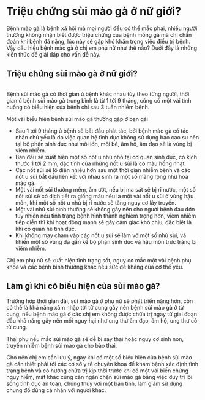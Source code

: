 # Triệu chứng sùi mào gà ở nữ giới?
<p>Bệnh mào gà là bệnh xã hội mà mọi người đều có thể mắc phải, nhiều người thường không nhận biết được triệu chứng của bệnh mồng gà mà chỉ chẩn đoán khi bệnh đã nặng, lúc này sẽ gặp khó khăn trong việc điều trị bệnh. Vậy dấu hiệu bệnh mào gà ở chị em phụ nữ như thế nào? Dưới đây là những kiến thức để giải đáp cho vấn đề này.</p>

<h2>Triệu chứng sùi mào gà ở nữ giới?</h2>

<p style="text-align:center"><img alt="" src="http://khamnamkhoathaiha.com/media/images/benh-sui-mao-ga-la-benh-gi-mong-ga.jpg" /></p>

<p>Bệnh sùi mào gà có thời gian ủ bệnh khác nhau tùy theo từng người, thời gian ủ bệnh sùi mào gà trung bình là từ 1 tới 9 tháng, cũng có một vài tình huống có biểu hiện của bệnh chỉ sau 3 tuần nhiễm bệnh.</p>

<p>Một vài biểu hiện bệnh sùi mào gà thường gặp ở bạn gái</p>

<ul>
	<li>Sau 1 tới 9 tháng ủ bệnh sẽ bắt đầu phát tác, bởi bệnh mào gà có tác nhân chủ yếu là do việc quan hệ tình dục không sử dụng bao cao su nên tại bộ phận sinh dục như môi lớn, môi bé, âm hộ, âm đạo sẽ là vùng bị viêm nhiễm.</li>
	<li>Ban đầu sẽ xuất hiện một số nốt u nhú nhỏ tại cơ quan sinh dục, có kích thước 1 tới 2 mm, đặc tính của những nốt u sùi là có màu hồng nhạt.</li>
	<li>Các nốt sùi sẽ lộ diện nhiều hơn sau một thời gian nhiễm bệnh và các nốt u sùi bắt đầu liên kết với nhau sinh ra một số mảng rộng như hoa mào gà.</li>
	<li>Một vài nốt sùi thường mềm, ẩm ướt, nếu bị ma sát sẽ bị rỉ nước, một số nốt sùi sẽ có dịch tiết ra giống máu nếu là một vài nốt u sùi ở vùng hậu môn, khi một số nốt u nhú bị rỉ nước sẽ tăng nguy cơ lây truyền.</li>
	<li>Một vài nhú sùi bình thường sẽ không gây nên cho người bệnh đau đớn tuy nhiên nếu tình trạng bệnh hình thành nghiêm trọng hơn, viêm nhiễm tiếp diễn thì khi hoạt động mạnh sẽ gây cảm giác khó chịu, đặc biệt là khi có quan hệ tình dục.</li>
	<li>Khi không may chạm vào các nốt u sùi sẽ làm vỡ một số nhú sùi, và khiến một số vùng da gần kề bộ phận sinh dục và hậu môn trực tràng bị viêm nhiễm.</li>
</ul>

<p>Chị em phụ nữ sẽ xuất hiện tình trạng sốt, nguy cơ mắc một vài bệnh phụ khoa và các bệnh bình thường khác nếu sức đề kháng của cơ thể yếu.</p>

<h2>Làm gì khi có biểu hiện của sùi mào gà?</h2>

<p>Trường hợp thời gian dài, sùi mào gà ở phụ nữ sẽ phát triển nặng hơn, còn có thể là khả năng xâm nhập tới tử cung gây nên bệnh sùi mào gà ở tử cung, nếu bệnh mào gà ở các chị em không được chữa trị ngay từ giai đoạn đầu khả năng gây nên mối nguy hại như ung thư âm đạo, âm hộ, ung thư cổ tử cung.</p>

<p>Thai phụ nếu mắc sùi mào gà sẽ dễ bị sảy thai hoặc nguy cơ sinh non, truyền nhiễm bệnh sùi mào gà cho bào thai.</p>

<p>Cho nên chị em cần lưu ý, ngay khi có một số biểu hiện của bệnh sùi mào gà cần thiết phải tới các cơ sở y tế chuyên khoa để khám bệnh xác định tình trạng bệnh và có hướng chữa trị kịp thời trước khi có một vài biến chứng nguy hiểm, mặt khác cũng cần ngăn chặn sùi mào gà bằng việc duy trì lối sống tình dục an toàn, chung thủy với một bạn tình, làm giảm sử dụng chung đồ dùng cá nhân với người khác.</p>

